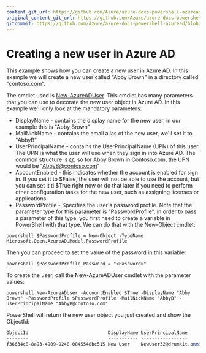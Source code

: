 ```yaml
---
content_git_url: https://github.com/Azure/azure-docs-powershell-azuread/blob/VinceSmith-patch-4/Azure%20AD%20Cmdlets/docs-conceptual/new-user-sample.md
original_content_git_url: https://github.com/Azure/azure-docs-powershell-azuread/blob/VinceSmith-patch-4/Azure%20AD%20Cmdlets/docs-conceptual/new-user-sample.md
gitcommit: https://github.com/Azure/azure-docs-powershell-azuread/blob/859b4f8a31d1a0bed4c6298c8b6a557f35f232df
---
```

# Creating a new user in Azure AD

This example shows how you can create a new user in Azure AD. In this example we will create a new user called "Abby Brown" in a directory called "contoso.com".

The cmdlet used is [New-AzureADUser](). This cmdlet has many parameters that you can use to decorate the new user object in Azure AD. In this example we'll only look at the mandatory parameters:
 
+ DisplayName - contains the display name for the new user, in our example this is "Abby Brown"
+ MailNickName - contains the email alias of the new user, we'll set it to "AbbyB"
+ UserPrincipalName - contains the UserPrincipalName (UPN) of this user. The UPN is what the user will use when they sign in into Azure AD. The common structure is <MailNickName>@<directory name>, so for Abby Brown in Contoso.com, the UPN would be "AbbyB@contoso.com"
+ AccountEnabled - this indicates whether the account is enabled for sign in. If you set it to $False, the user will not be able to use the account, but you can set it ti $True right now or do that later if you need to perform other configuration tasks for the new user, such as assigning licenses or applications.
+ PasswordProfile - Specifies the user's password profile. Note that the parameter type for this parameter is "PasswordProfile". in order to pass a parameter of this type, you first need to create a variable in PowerShell with that type. We can do that with the New-Object cmdlet:

```powershell $PasswordProfile = New-Object -TypeName Microsoft.Open.AzureAD.Model.PasswordProfile```

Then you can proceed to set the value of the password in this variable:

``` powershell $PasswordProfile.Password = "<Password>" ```

To create the user, call the New-AzureADUser cmdlet with the parameter values:

```powershell New-AzureADUser -AccountEnabled $True -DisplayName "Abby Brown" -PasswordProfile $PasswordProfile -MailNickName "AbbyB" -UserPrincipalName "AbbyB@contoso.com"```

PowerShell will return the new user object you just created and show the ObjectId:

```powershell 
ObjectId                             DisplayName UserPrincipalName                 UserType
--------                             ----------- -----------------                 --------
f36634c8-8a93-4909-9248-0845548bc515 New User    NewUser32@drumkit.onmicrosoft.com Member

```